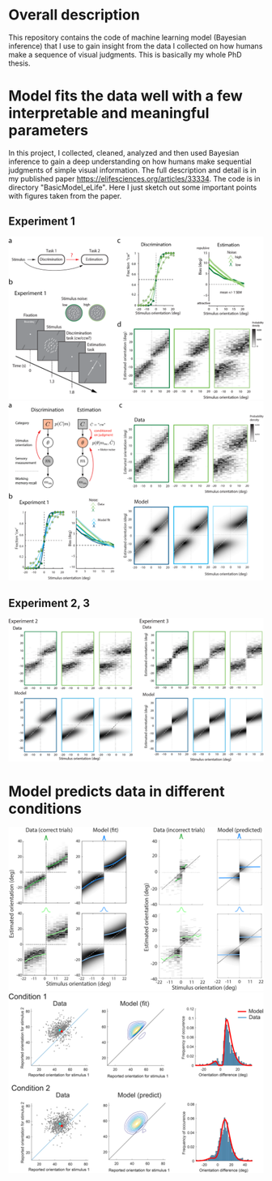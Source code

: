 # Overall description
This repository contains the code of machine learning model (Bayesian inference) that I use to gain insight from the data I collected on how humans make a sequence of visual judgments. This is basically my whole PhD thesis.

# Model fits the data well with a few interpretable and meaningful parameters
In this project, I collected, cleaned, analyzed and then used Bayesian inference to gain a deep understanding on how humans make sequential judgments of simple visual information. The full description and detail is in my published paper https://elifesciences.org/articles/33334. The code is in directory "BasicModel_eLife". Here I just sketch out some important points with figures taken from the paper.

## Experiment 1
![](/figures/fig1.png)
![](/figures/fig2.png)

## Experiment 2, 3
![](/figures/fig3.png)

# Model predicts data in different conditions
![](/figures/fig4.png)
![](/figures/fig5.png)



